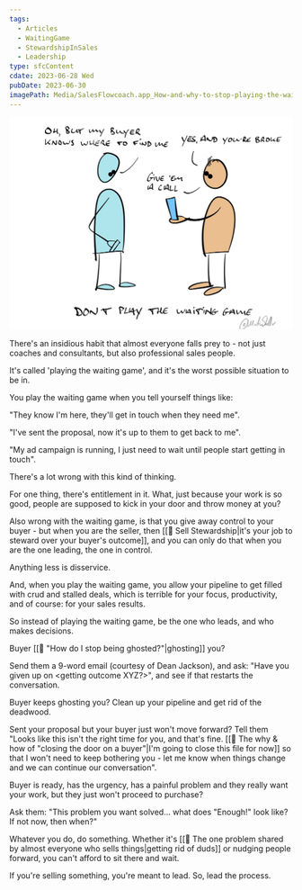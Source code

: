 ```yaml
---
tags:
  - Articles
  - WaitingGame
  - StewardshipInSales
  - Leadership
type: sfcContent
cdate: 2023-06-28 Wed
pubDate: 2023-06-30
imagePath: Media/SalesFlowcoach.app_How-and-why-to-stop-playing-the-waiting-game_MartinStellar.jpeg
---
```


![](Media/SalesFlowcoach.app_How-and-why-to-stop-playing-the-waiting-game_MartinStellar.jpeg)

There's an insidious habit that almost everyone falls prey to - not just coaches and consultants, but also professional sales people.

It's called 'playing the waiting game', and it's the worst possible situation to be in.

You play the waiting game when you tell yourself things like:

"They know I'm here, they'll get in touch when they need me".

"I've sent the proposal, now it's up to them to get back to me".

"My ad campaign is running, I just need to wait until people start getting in touch".

There's a lot wrong with this kind of thinking.

For one thing, there's entitlement in it. What, just because your work is so good, people are supposed to kick in your door and throw money at you?

Also wrong with the waiting game, is that you give away control to your buyer - but when you are the seller, then [[📄 Sell Stewardship|it's your job to steward over your buyer's outcome]], and you can only do that when you are the one leading, the one in control.

Anything less is disservice.

And, when you play the waiting game, you allow your pipeline to get filled with crud and stalled deals, which is terrible for your focus, productivity, and of course: for your sales results.

So instead of playing the waiting game, be the one who leads, and who makes decisions.

Buyer [[📄 "How do I stop being ghosted?"|ghosting]] you?

Send them a 9-word email (courtesy of Dean Jackson), and ask: "Have you given up on <getting outcome XYZ?>", and see if that restarts the conversation.

Buyer keeps ghosting you? Clean up your pipeline and get rid of the deadwood.

Sent your proposal but your buyer just won't move forward? Tell them "Looks like this isn't the right time for you, and that's fine. [[📄 The why & how of "closing the door on a buyer"|I'm going to close this file for now]] so that I won't need to keep bothering you - let me know when things change and we can continue our conversation".

Buyer is ready, has the urgency, has a painful problem and they really want your work, but they just won't proceed to purchase?

Ask them: "This problem you want solved... what does "Enough!" look like? If not now, then when?"

Whatever you do, do something. Whether it's [[📄 The one problem shared by almost everyone who sells things|getting rid of duds]] or nudging people forward, you can't afford to sit there and wait.

If you're selling something, you're meant to lead. So, lead the process.
